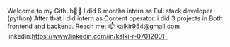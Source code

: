 Welcome to my Github👋🏻
I did 6 months intern as Full stack developer (python)
After tbat i did intern as Content operator.
i did 3 projects in Both frontend and backend.
Reach me: 📫 kalkir954@gmail.com 
linkedin:https://www.linkedin.com/in/kalki-r-07012001-
